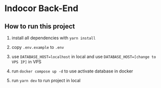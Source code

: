 # Indocor Back-End

## How to run this project

1. install all dependencies with `yarn install`

2. copy `.env.example` to `.env`

3. use `DATABASE_HOST=localhost` in local and use `DATABASE_HOST=[change to VPS IP]` in VPS

4. run `docker compose up -d` to use activate database in docker

5. run `yarn dev` to run project in local